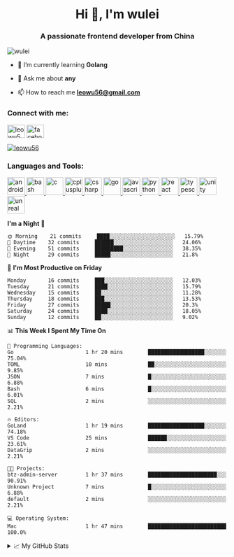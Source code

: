 <h1 align="center">Hi 👋, I'm wulei</h1>
<h3 align="center">A passionate frontend developer from China</h3>

<p align="left"> <img src="https://komarev.com/ghpvc/?username=wulei&label=Profile%20views&color=0e75b6&style=flat" alt="wulei" /> </p>



- 🌱 I’m currently learning **Golang**

- 💬 Ask me about **any**

- 📫 How to reach me **leowu56@gmail.com**


<h3 align="left">Connect with me:</h3>
<p align="left">
<a href="https://twitter.com/leowu56" target="blank"><img align="center" src="https://cdn.jsdelivr.net/npm/simple-icons@3.0.1/icons/twitter.svg" alt="leowu56" height="30" width="40" /></a>
<a href="https://fb.com/facebook.com/leowu056" target="blank"><img align="center" src="https://cdn.jsdelivr.net/npm/simple-icons@3.0.1/icons/facebook.svg" alt="facebook.com/leowu056" height="30" width="40" /></a>
</p>

<p align="left"> <a href="https://twitter.com/leowu56" target="blank"><img src="https://img.shields.io/twitter/follow/leowu56?logo=twitter&style=for-the-badge" alt="leowu56" /></a> </p>

<h3 align="left">Languages and Tools:</h3>
<p align="left"> <a href="https://developer.android.com" target="_blank"> <img src="https://devicons.github.io/devicon/devicon.git/icons/android/android-original-wordmark.svg" alt="android" width="40" height="40"/> </a> <a href="https://www.gnu.org/software/bash/" target="_blank"> <img src="https://www.vectorlogo.zone/logos/gnu_bash/gnu_bash-icon.svg" alt="bash" width="40" height="40"/> </a> <a href="https://www.cprogramming.com/" target="_blank"> <img src="https://devicons.github.io/devicon/devicon.git/icons/c/c-original.svg" alt="c" width="40" height="40"/> </a> <a href="https://www.w3schools.com/cpp/" target="_blank"> <img src="https://devicons.github.io/devicon/devicon.git/icons/cplusplus/cplusplus-original.svg" alt="cplusplus" width="40" height="40"/> </a> <a href="https://www.w3schools.com/cs/" target="_blank"> <img src="https://devicons.github.io/devicon/devicon.git/icons/csharp/csharp-original.svg" alt="csharp" width="40" height="40"/> </a> <a href="https://golang.org" target="_blank"> <img src="https://devicons.github.io/devicon/devicon.git/icons/go/go-original.svg" alt="go" width="40" height="40"/> </a> <a href="https://developer.mozilla.org/en-US/docs/Web/JavaScript" target="_blank"> <img src="https://devicons.github.io/devicon/devicon.git/icons/javascript/javascript-original.svg" alt="javascript" width="40" height="40"/> </a> <a href="https://www.python.org" target="_blank"> <img src="https://devicons.github.io/devicon/devicon.git/icons/python/python-original.svg" alt="python" width="40" height="40"/> </a> <a href="https://reactjs.org/" target="_blank"> <img src="https://devicons.github.io/devicon/devicon.git/icons/react/react-original-wordmark.svg" alt="react" width="40" height="40"/> </a> <a href="https://www.typescriptlang.org/" target="_blank"> <img src="https://devicons.github.io/devicon/devicon.git/icons/typescript/typescript-original.svg" alt="typescript" width="40" height="40"/> </a> <a href="https://unity.com/" target="_blank"> <img src="https://www.vectorlogo.zone/logos/unity3d/unity3d-icon.svg" alt="unity" width="40" height="40"/> </a> <a href="https://unrealengine.com/" target="_blank"> <img src="https://raw.githubusercontent.com/kenangundogan/fontisto/036b7eca71aab1bef8e6a0518f7329f13ed62f6b/icons/svg/brand/unreal-engine.svg" alt="unreal" width="40" height="40"/> </a> </p>


<!--START_SECTION:waka-->
**I'm a Night 🦉** 

```text
🌞 Morning    21 commits     ████░░░░░░░░░░░░░░░░░░░░░   15.79% 
🌆 Daytime    32 commits     ██████░░░░░░░░░░░░░░░░░░░   24.06% 
🌃 Evening    51 commits     █████████░░░░░░░░░░░░░░░░   38.35% 
🌙 Night      29 commits     █████░░░░░░░░░░░░░░░░░░░░   21.8%

```
📅 **I'm Most Productive on Friday** 

```text
Monday       16 commits     ███░░░░░░░░░░░░░░░░░░░░░░   12.03% 
Tuesday      21 commits     ████░░░░░░░░░░░░░░░░░░░░░   15.79% 
Wednesday    15 commits     ██░░░░░░░░░░░░░░░░░░░░░░░   11.28% 
Thursday     18 commits     ███░░░░░░░░░░░░░░░░░░░░░░   13.53% 
Friday       27 commits     █████░░░░░░░░░░░░░░░░░░░░   20.3% 
Saturday     24 commits     ████░░░░░░░░░░░░░░░░░░░░░   18.05% 
Sunday       12 commits     ██░░░░░░░░░░░░░░░░░░░░░░░   9.02%

```


📊 **This Week I Spent My Time On** 

```text
💬 Programming Languages: 
Go                       1 hr 20 mins        ██████████████████░░░░░░░   75.04% 
TOML                     10 mins             ██░░░░░░░░░░░░░░░░░░░░░░░   9.85% 
JSON                     7 mins              █░░░░░░░░░░░░░░░░░░░░░░░░   6.88% 
Bash                     6 mins              █░░░░░░░░░░░░░░░░░░░░░░░░   6.01% 
SQL                      2 mins              ░░░░░░░░░░░░░░░░░░░░░░░░░   2.21%

🔥 Editors: 
GoLand                   1 hr 19 mins        ██████████████████░░░░░░░   74.18% 
VS Code                  25 mins             ██████░░░░░░░░░░░░░░░░░░░   23.61% 
DataGrip                 2 mins              ░░░░░░░░░░░░░░░░░░░░░░░░░   2.21%

🐱‍💻 Projects: 
btz-admin-server         1 hr 37 mins        ██████████████████████░░░   90.91% 
Unknown Project          7 mins              █░░░░░░░░░░░░░░░░░░░░░░░░   6.88% 
default                  2 mins              ░░░░░░░░░░░░░░░░░░░░░░░░░   2.21%

💻 Operating System: 
Mac                      1 hr 47 mins        █████████████████████████   100.0%

```


<!--END_SECTION:waka-->


<!--[![wulei's wakatime stats](https://github-readme-stats.vercel.app/api/wakatime?username=leowu56)](https://github.com/anuraghazra/github-readme-stats)-->


<details>
<summary>📈 My GitHub Stats</summary>
  
<!--<p><img align="left" src="https://github-readme-stats.vercel.app/api/top-langs?username=wulei&show_icons=true&locale=en&layout=compact" alt="wulei" /></p>-->

<p>&nbsp;<img align="center" src="https://github-readme-stats.vercel.app/api?username=wulei&show_icons=true&locale=en" alt="wulei" /></p>

</details>

